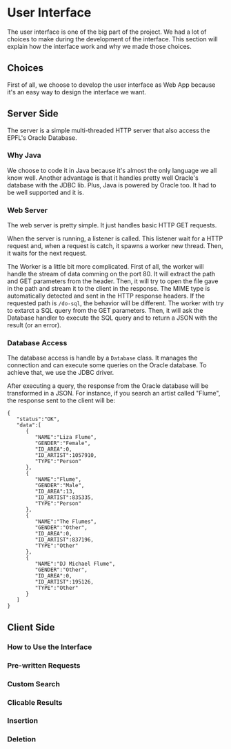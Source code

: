 # User Interface

The user interface is one of the big part of the project. We had a lot of choices to make during the development of the interface.
This section will explain how the interface work and why we made those choices.

## Choices

First of all, we choose to develop the user interface as Web App because it's an easy way to design the interface we want.

## Server Side

The server is a simple multi-threaded HTTP server that also access the EPFL's Oracle Database.

### Why Java

We choose to code it in Java because it's almost the only language we all know well. Another advantage is that it handles pretty well Oracle's database with the JDBC lib. Plus, Java is powered by Oracle too. It had to be well supported and it is.

### Web Server

The web server is pretty simple. It just handles basic HTTP GET requests.

When the server is running, a listener is called. This listener wait for a HTTP request and, when a request is catch, it spawns a worker new thread. Then, it waits for the next request.

The Worker is a little bit more complicated.
First of all, the worker will handle the stream of data comming on the port 80. It will extract the path and GET parameters from the header.
Then, it will try to open the file gave in the path and stream it to the client in the response. The MIME type is automatically detected and sent in the HTTP response headers.
If the requested path is `/do-sql`, the behavior will be different. The worker with try to extarct a SQL query from the GET parameters. Then, it will ask the Database handler to execute the SQL query and to return a JSON with the result (or an error).

### Database Access

The database access is handle by a `Database` class.
It manages the connection and can execute some queries on the Oracle database. To achieve that, we use the JDBC driver.

After executing a query, the response from the Oracle database will be transformed in a JSON.
For instance, if you search an artist called "Flume", the response sent to the client will be:

```
{
   "status":"OK",
   "data":[
      {
         "NAME":"Liza Flume",
         "GENDER":"Female",
         "ID_AREA":0,
         "ID_ARTIST":1057910,
         "TYPE":"Person"
      },
      {
         "NAME":"Flume",
         "GENDER":"Male",
         "ID_AREA":13,
         "ID_ARTIST":835335,
         "TYPE":"Person"
      },
      {
         "NAME":"The Flumes",
         "GENDER":"Other",
         "ID_AREA":0,
         "ID_ARTIST":837196,
         "TYPE":"Other"
      },
      {
         "NAME":"DJ Michael Flume",
         "GENDER":"Other",
         "ID_AREA":0,
         "ID_ARTIST":195126,
         "TYPE":"Other"
      }
   ]
}
```

## Client Side

### How to Use the Interface

### Pre-written Requests

### Custom Search

### Clicable Results

### Insertion

### Deletion